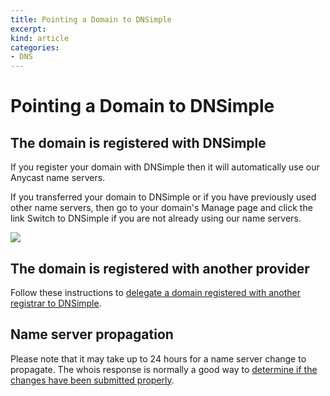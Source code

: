 ```yaml
---
title: Pointing a Domain to DNSimple
excerpt: 
kind: article
categories:
- DNS
---
```


# Pointing a Domain to DNSimple

## The domain is registered with DNSimple

If you register your domain with DNSimple then it will automatically use our Anycast name servers.

If you transferred your domain to DNSimple or if you have previously used other name servers, then go to your domain's Manage page and click the link Switch to DNSimple if you are not already using our name servers.

![](http://f.cl.ly/items/0Q330V0V1A0o3P2c2i23/registered-domain-example.com%20-%20DNSimple-1.png)

## The domain is registered with another provider

Follow these instructions to [delegate a domain registered with another registrar to DNSimple](http://support.dnsimple.com/articles/delegating-dnsimple-hosted).

## Name server propagation

Please note that it may take up to 24 hours for a name server change to propagate. The whois response is normally a good way to [determine if the changes have been submitted properly](/articles/domain-resolution-issues).

